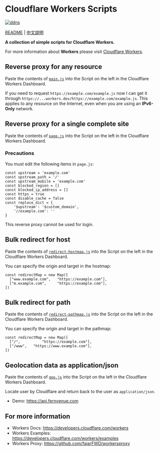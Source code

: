 # Cloudflare Workers Scripts

[![ddns](https://img.shields.io/badge/LICENSE-BSD3%20Clause%20Liscense-yellow?style=flat-square)](./LICENSE)

[README](./README.md) | [中文說明](./README_zh.md)

**A collection of simple scripts for Cloudflare Workers.**

For more information about **Workers** please visit [Cloudflare Workers](https://workers.cloudflare.com).

## Reverse proxy for any resource

Paste the contents of [`main.js`](https://raw.githubusercontent.com/fernvenue/cloudflare-workers/master/main.js) into the Script on the left in the Cloudflare Workers Dashboard.

If you need to request `https://example.com/example.js` now I can get it through `https://...workers.dev/https://example.com/example.js`. This applies to any resource on the Internet, even when you are using an **IPv6-Only** network.

## Reverse proxy for a single complete site

Paste the contents of [`page.js`](https://raw.githubusercontent.com/fernvenue/cloudflare-workers/master/page.js) into the Script on the left in the Cloudflare Workers Dashboard.

### Precautions

You must edit the following items in `page.js`:

```
const upstream = 'example.com'
const upstream_path = '/'
const upstream_mobile = 'example.com'
const blocked_region = []
const blocked_ip_address = []
const https = true
const disable_cache = false
const replace_dict = {
    '$upstream': '$custom_domain',
    '//example.com': ''
}
```

This reverse proxy cannot be used for login.

## Bulk redirect for host

Paste the contents of [`redirect-hostmap.js`](https://raw.githubusercontent.com/fernvenue/cloudflare-workers/master/redirect-hostmap.js) into the Script on the left in the Cloudflare Workers Dashboard.

You can specify the origin and target in the hostmap:

```
const redirectMap = new Map([
  ["www.example.com",   "https://example.com"],
  ["m.example.com",     "https://example.com"],
])
```

## Bulk redirect for path

Paste the contents of [`redirect-pathmap.js`](https://raw.githubusercontent.com/fernvenue/cloudflare-workers/master/redirect-pathmap.js) into the Script on the left in the Cloudflare Workers Dashboard.

You can specify the origin and target in the pathmap:

```
const redirectMap = new Map([
  ["/",          "https://example.com"],
  ["/www",   "https://www.example.com"],
])
```

## Geolocation data as application/json

Paste the contents of [`geo.js`](https://raw.githubusercontent.com/fernvenue/cloudflare-workers/master/geo.js) into the Script on the left in the Cloudflare Workers Dashboard.

Locate user by Cloudflare and return back to the user as `application/json`.

- Demo: https://api.fernvenue.com

## For more information

- Workers Docs: https://developers.cloudflare.com/workers
- Workers Examples: https://developers.cloudflare.com/workers/examples
- Workers Proxy: https://github.com/fajarFWD/workersproxy
